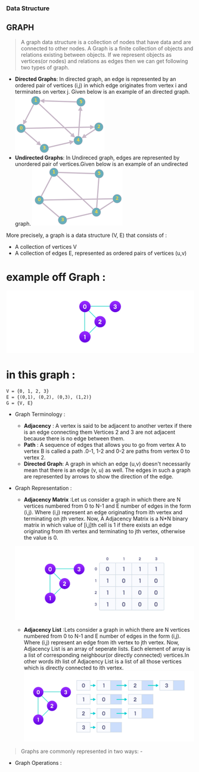 ### Data Structure ###
## GRAPH ##
> A graph data structure is a collection of nodes that have data and are connected to other nodes.
> A Graph is a finite collection of objects and relations existing between objects. If we represent objects as vertices(or nodes) and relations as edges then we can get following two types of graph.
- **Directed Graphs**: In directed graph, an edge is represented by an ordered pair of vertices (i,j) in which edge originates from vertex i and terminates on vertex j. Given below is an example of an directed graph.
  ![graph](/ALGORITHMS-DATA-STRUCT/img/directedGraph.png)
- **Undirected Graphs**: In Undireced graph, edges are represented by unordered pair of vertices.Given below is an example of an undirected graph.
  ![graph](/ALGORITHMS-DATA-STRUCT/img/undirectedGraph.png)

More precisely, a graph is a data structure (V, E) that consists of :
- A collection of vertices V
- A collection of edges E, represented as ordered pairs of vertices (u,v)
# example off Graph : #

![graph](/ALGORITHMS-DATA-STRUCT/img/graph-vertices-edges_0.webp)

# in this graph : #
```
V = {0, 1, 2, 3}
E = {(0,1), (0,2), (0,3), (1,2)}
G = {V, E}
```
- Graph Terminology :
    - **Adjacency** : A vertex is said to be adjacent to another vertex if there is an edge connecting them Vertices 2 and 3 are not adjacent because there is no edge between them.
    - **Path** : A sequence of edges that allows you to go from vertex A to vertex B is called a path .0-1, 1-2 and 0-2 are paths from vertex 0 to vertex 2.
    - **Directed Graph**: A graph in which an edge (u,v) doesn't necessarily mean that there is an edge (v, u) as well. The edges in such a graph are represented by arrows to show the direction of the edge.
- Graph Representation :
    - **Adjacency Matrix** :Let us consider a graph in which there are N vertices numbered from 0 to N-1 and E number of edges in the form (i,j). Where (i,j) represent an edge originating from ith vertex and terminating on jth vertex. Now, A Adjacency Matrix is a N*N binary matrix in which value of [i,j]th cell is 1 if there exists an edge originating from ith vertex and terminating to jth vertex, otherwise the value is 0.
  
    ![graph](/ALGORITHMS-DATA-STRUCT/img/adjacency-matrix_1.webp)

    - **Adjacency List** :Lets consider a graph in which there are N vertices numbered from 0 to N-1 and E number of edges in the form (i,j). Where (i,j) represent an edge from ith vertex to jth vertex. Now, Adjacency List is an array of seperate lists. Each element of array is a list of corresponding neighbour(or directly connected) vertices.In other words ith list of Adjacency List is a list of all those vertices which is directly connected to ith vertex.
    ![graph](/ALGORITHMS-DATA-STRUCT/img/adjacency-list.webp)
> Graphs are commonly represented in two ways:
    - 
- Graph Operations :